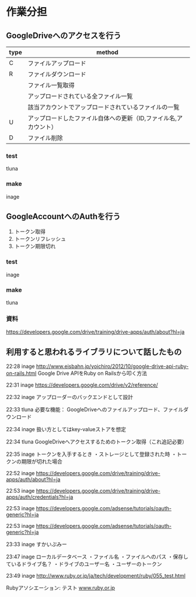 作業分担
=========

## GoogleDriveへのアクセスを行う

type    |    method
--------|----------
C       | ファイルアップロード
R       | ファイルダウンロード
       | ファイル一覧取得
       | アップロードされている全ファイル一覧
       | 該当アカウントでアップロードされているファイルの一覧
U       | アップロードしたファイル自体への更新（ID,ファイル名,アカウント）
D       | ファイル削除

### test
tluna
### make
inage

## GoogleAccountへのAuthを行う

1. トークン取得
2. トークンリフレッシュ
3. トークン期限切れ

### test
inage
### make
tluna

### 資料
https://developers.google.com/drive/training/drive-apps/auth/about?hl=ja

## 利用すると思われるライブラリについて話したもの

22:28
inage
http://www.eisbahn.jp/yoichiro/2012/10/google-drive-api-ruby-on-rails.html
Google Drive APIをRuby on Railsから叩く方法

22:31
inage
https://developers.google.com/drive/v2/reference/

22:32
inage
アップローダーのバックエンドとして設計

22:33
tluna
必要な機能：
GoogleDriveへのファイルアップロード、ファイルダウンロード

22:34
inage
扱い方としてはkey-valueストアを想定

22:34
tluna
GoogleDriveへアクセスするためのトークン取得（これ追記必要）

22:35
inage
トークンを入手するとき
・ストレージとして登録された時
・トークンの期限が切れた場合

22:52
inage
https://developers.google.com/drive/training/drive-apps/auth/about?hl=ja

22:53
inage
https://developers.google.com/drive/training/drive-apps/auth/credentials?hl=ja

22:53
inage
https://developers.google.com/adsense/tutorials/oauth-generic?hl=ja

22:53
inage
https://developers.google.com/adsense/tutorials/oauth-generic?hl=ja

23:33
inage
すかいぷみー

23:47
inage
ローカルデータベース
・ファイル名
・ファイルへのパス
・保存しているドライブ名？
・ドライブのユーザー名
・ユーザーのトークン

23:49
inage
http://www.ruby.or.jp/ja/tech/development/ruby/055_test.html

Rubyアソシエーション: テスト
www.ruby.or.jp
